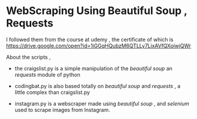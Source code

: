 # WebScraping Using Beautiful Soup , Requests


I followed them from the course at udemy , the certificate of which is https://drive.google.com/open?id=1iGGqHQubzM6QTLLy7LixAVfQXoiwjQWr


About the scripts , 
* the craigslist.py is a simple manipulation of the *beautiful soup* an *requests* module of python

* codingbat.py is also based totally on *beautiful soup* and *requests* , a little complex than craigslist.py

* instagram.py is a webscraper made using *beautiful soup* , and *selenium* used to scrape images from Instagram. 

